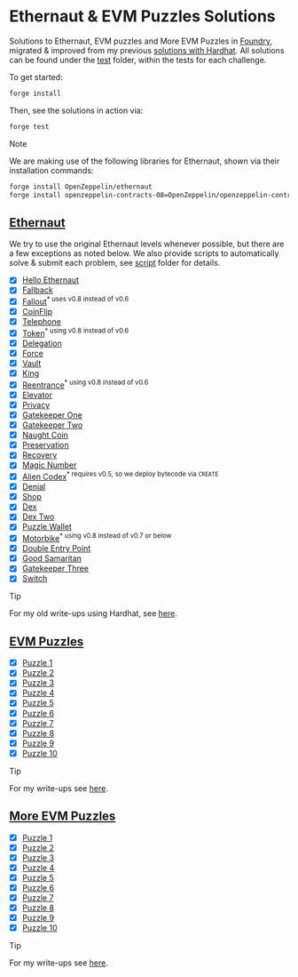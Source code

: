 # Ethernaut & EVM Puzzles Solutions

Solutions to Ethernaut, EVM puzzles and More EVM Puzzles in [Foundry](https://book.getfoundry.sh/), migrated & improved from my previous [solutions with Hardhat](https://github.com/erhant/solidity-ctfs). All solutions can be found under the [test](./test/) folder, within the tests for each challenge.

To get started:

```sh
forge install
```

Then, see the solutions in action via:

```sh
forge test
```

> [!NOTE]
>
> We are making use of the following libraries for Ethernaut, shown via their installation commands:
>
> ```sh
> forge install OpenZeppelin/ethernaut
> forge install openzeppelin-contracts-08=OpenZeppelin/openzeppelin-contracts@v4.7.3
> ```

## [Ethernaut](https://ethernaut.openzeppelin.com/)

We try to use the original Ethernaut levels whenever possible, but there are a few exceptions as noted below. We also provide scripts to automatically solve & submit each problem, see [script](./script/) folder for details.

- [x] [Hello Ethernaut](./script/HelloEthernaut.s.sol)
- [x] [Fallback](./script/Fallback.s.sol)
- [x] [Fallout](./script/Fallout.s.sol)<sup>\* uses v0.8 instead of v0.6</sup>
- [x] [CoinFlip](./script/Coinflip.s.sol)
- [x] [Telephone](./script/Telephone.s.sol)
- [x] [Token](./script/Token.s.sol)<sup>\* using v0.8 instead of v0.6</sup>
- [x] [Delegation](./script/Delegation.s.sol)
- [x] [Force](./script/Force.s.sol)
- [x] [Vault](./script/Vault.s.sol)
- [x] [King](./script/King.s.sol)
- [x] [Reentrance](./script/Reentrance.s.sol)<sup>\* using v0.8 instead of v0.6</sup>
- [x] [Elevator](./script/Elevator.s.sol)
- [x] [Privacy](./script/Privacy.s.sol)
- [x] [Gatekeeper One](-)
- [x] [Gatekeeper Two](-)
- [x] [Naught Coin](+)
- [x] [Preservation](-)
- [x] [Recovery](-)
- [x] [Magic Number](+)
- [x] [Alien Codex](-)<sup>\* requires v0.5, so we deploy bytecode via <code>CREATE</code></sup>
- [x] [Denial](+)
- [x] [Shop](+)
- [x] [Dex](-)
- [x] [Dex Two](-)
- [x] [Puzzle Wallet](-)
- [x] [Motorbike](-)<sup>\* using v0.8 instead of v0.7 or below</sup>
- [x] [Double Entry Point](-)
- [x] [Good Samaritan](-)
- [x] [Gatekeeper Three](-)
- [x] [Switch](+)

> [!TIP]
>
> For my old write-ups using Hardhat, see [here](https://dev.to/erhant/series/18918).

## [EVM Puzzles](https://github.com/fvictorio/evm-puzzles/)

- [x] [Puzzle 1](./test/evm/MoreEVMPuzzles.t.sol#L7)
- [x] [Puzzle 2](./test/evm/MoreEVMPuzzles.t.sol#L15)
- [x] [Puzzle 3](./test/evm/MoreEVMPuzzles.t.sol#L23)
- [x] [Puzzle 4](./test/evm/MoreEVMPuzzles.t.sol#L31)
- [x] [Puzzle 5](./test/evm/MoreEVMPuzzles.t.sol#L39)
- [x] [Puzzle 6](./test/evm/MoreEVMPuzzles.t.sol#L47)
- [x] [Puzzle 7](./test/evm/MoreEVMPuzzles.t.sol#L53)
- [x] [Puzzle 8](./test/evm/MoreEVMPuzzles.t.sol#L57)
- [x] [Puzzle 9](./test/evm/MoreEVMPuzzles.t.sol#L65)
- [x] [Puzzle 10](./test/evm/MoreEVMPuzzles.t.sol#L69)

> [!TIP]
>
> For my write-ups see [here](https://dev.to/erhant/evm-puzzles-walkthrough-471a).

## [More EVM Puzzles](https://github.com/daltyboy11/more-evm-puzzles)

- [x] [Puzzle 1](./test/evm/EVMPuzzles.t.sol#L7)
- [x] [Puzzle 2](./test/evm/EVMPuzzles.t.sol#L11)
- [x] [Puzzle 3](./test/evm/EVMPuzzles.t.sol#L15)
- [x] [Puzzle 4](./test/evm/EVMPuzzles.t.sol#L20)
- [x] [Puzzle 5](./test/evm/EVMPuzzles.t.sol#L24)
- [x] [Puzzle 6](./test/evm/EVMPuzzles.t.sol#L28)
- [x] [Puzzle 7](./test/evm/EVMPuzzles.t.sol#L33)
- [x] [Puzzle 8](./test/evm/EVMPuzzles.t.sol#L37)
- [x] [Puzzle 9](./test/evm/EVMPuzzles.t.sol#L43)
- [x] [Puzzle 10](./test/evm/EVMPuzzles.t.sol#L47)

> [!TIP]
>
> For my write-ups see [here](https://dev.to/erhant/more-evm-puzzles-walkthrough-4lil).
